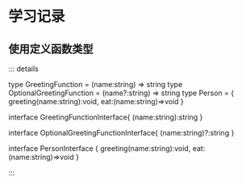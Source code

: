 # 学习记录

## 使用定义函数类型

::: details

type GreetingFunction = (name:string) => string type OptionalGreetingFunction = (name?:string) => string type Person = { greeting(name:string):void, eat:(name:string)=>void }

interface GreetingFunctionInterface{ (name:string):string }

interface OptionalGreetingFunctionInterface{ (name:string)?:string }

interface PersonInterface { greeting(name:string):void, eat:(name:string)=>void }

:::
